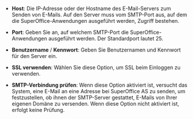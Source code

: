 <!-- markdownlint-disable-file MD041 -->
* **Host**: Die IP-Adresse oder der Hostname des E-Mail-Servers zum Senden von E-Mails. Auf den Server muss vom SMTP-Port aus, auf dem die SuperOffice-Anwendungen ausgeführt werden, Zugriff bestehen.

* **Port**: Geben Sie an, auf welchem SMTP-Port die SuperOffice-Anwendungen ausgeführt werden. Der Standardport lautet 25.

* **Benutzername** / **Kennwort**: Geben Sie Benutzernamen und Kennwort für den Server ein.

* **SSL verwenden**: Wählen Sie diese Option, um SSL beim Einloggen zu verwenden.

* **SMTP-Verbindung prüfen**: Wenn diese Option aktiviert ist, versucht das System, eine E-Mail an eine Adresse bei SuperOffice AS zu senden, um festzustellen, ob ihnen der SMTP-Server gestattet, E-Mails von Ihrer eigenen Domäne zu versenden. Wenn diese Option nicht aktiviert ist, erfolgt keine Prüfung.
